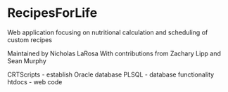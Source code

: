 RecipesForLife
==============

Web application focusing on nutritional calculation and scheduling of custom recipes

Maintained by Nicholas LaRosa
With contributions from Zachary Lipp and Sean Murphy

CRTScripts - establish Oracle database
PLSQL - database functionality
htdocs - web code

